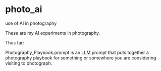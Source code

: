 # photo_ai
use of AI in photography

These are my AI experiments in photography.  

Thus far: 

Photography_Playbook.prompt is an LLM prompt that puts together a photography playbook for something or somewhere you are considering visiting to photograph.  



